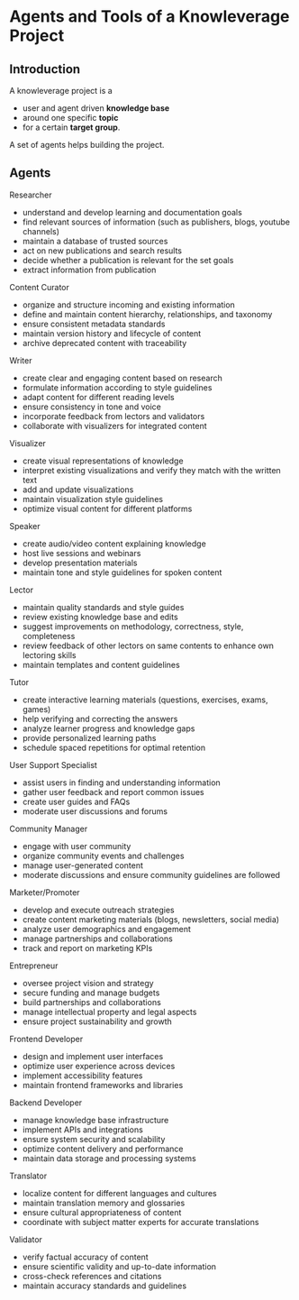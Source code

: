 # Agents and Tools of a Knowleverage Project

## Introduction

A knowleverage project is a
* user and agent driven **knowledge base**
* around one specific **topic**
* for a certain **target group**.

A set of agents helps building the project.

## Agents

Researcher

* understand and develop learning and documentation goals
* find relevant sources of information (such as publishers, blogs, youtube channels)
* maintain a database of trusted sources
* act on new publications and search results
* decide whether a publication is relevant for the set goals
* extract information from publication

Content Curator

* organize and structure incoming and existing information
* define and maintain content hierarchy, relationships, and taxonomy
* ensure consistent metadata standards
* maintain version history and lifecycle of content
* archive deprecated content with traceability

Writer

* create clear and engaging content based on research
* formulate information according to style guidelines
* adapt content for different reading levels
* ensure consistency in tone and voice
* incorporate feedback from lectors and validators
* collaborate with visualizers for integrated content

Visualizer

* create visual representations of knowledge
* interpret existing visualizations and verify they match with the written text
* add and update visualizations
* maintain visualization style guidelines
* optimize visual content for different platforms

Speaker

* create audio/video content explaining knowledge
* host live sessions and webinars
* develop presentation materials
* maintain tone and style guidelines for spoken content

Lector

* maintain quality standards and style guides
* review existing knowledge base and edits
* suggest improvements on methodology, correctness, style, completeness
* review feedback of other lectors on same contents to enhance own lectoring skills
* maintain templates and content guidelines

Tutor

* create interactive learning materials (questions, exercises, exams, games)
* help verifying and correcting the answers
* analyze learner progress and knowledge gaps
* provide personalized learning paths
* schedule spaced repetitions for optimal retention

User Support Specialist

* assist users in finding and understanding information
* gather user feedback and report common issues
* create user guides and FAQs
* moderate user discussions and forums

Community Manager

* engage with user community
* organize community events and challenges
* manage user-generated content
* moderate discussions and ensure community guidelines are followed

Marketer/Promoter

* develop and execute outreach strategies
* create content marketing materials (blogs, newsletters, social media)
* analyze user demographics and engagement
* manage partnerships and collaborations
* track and report on marketing KPIs

Entrepreneur

* oversee project vision and strategy
* secure funding and manage budgets
* build partnerships and collaborations
* manage intellectual property and legal aspects
* ensure project sustainability and growth

Frontend Developer

* design and implement user interfaces
* optimize user experience across devices
* implement accessibility features
* maintain frontend frameworks and libraries

Backend Developer

* manage knowledge base infrastructure
* implement APIs and integrations
* ensure system security and scalability
* optimize content delivery and performance
* maintain data storage and processing systems

Translator

* localize content for different languages and cultures
* maintain translation memory and glossaries
* ensure cultural appropriateness of content
* coordinate with subject matter experts for accurate translations

Validator

* verify factual accuracy of content
* ensure scientific validity and up-to-date information
* cross-check references and citations
* maintain accuracy standards and guidelines

